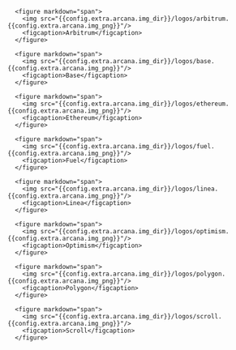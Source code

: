 <!---
* Arbitrum
* Base
* Ethereum
* Fuel
* Linea
* Optimism
* Polygon
* Scroll
--->

<div class="img-grid-cards">

      <figure markdown="span">
        <img src="{{config.extra.arcana.img_dir}}/logos/arbitrum.{{config.extra.arcana.img_png}}"/>
        <figcaption>Arbitrum</figcaption>
      </figure>

      <figure markdown="span">
        <img src="{{config.extra.arcana.img_dir}}/logos/base.{{config.extra.arcana.img_png}}"/>
        <figcaption>Base</figcaption>
      </figure>
      
      <figure markdown="span">
        <img src="{{config.extra.arcana.img_dir}}/logos/ethereum.{{config.extra.arcana.img_png}}"/>
        <figcaption>Ethereum</figcaption>
      </figure>
      
      <figure markdown="span">
        <img src="{{config.extra.arcana.img_dir}}/logos/fuel.{{config.extra.arcana.img_png}}"/>
        <figcaption>Fuel</figcaption>
      </figure>
      
      <figure markdown="span">
        <img src="{{config.extra.arcana.img_dir}}/logos/linea.{{config.extra.arcana.img_png}}"/>
        <figcaption>Linea</figcaption>
      </figure>
      
      <figure markdown="span">
        <img src="{{config.extra.arcana.img_dir}}/logos/optimism.{{config.extra.arcana.img_png}}"/>
        <figcaption>Optimism</figcaption>
      </figure>
      
      <figure markdown="span">
        <img src="{{config.extra.arcana.img_dir}}/logos/polygon.{{config.extra.arcana.img_png}}"/>
        <figcaption>Polygon</figcaption>
      </figure>
      
      <figure markdown="span">
        <img src="{{config.extra.arcana.img_dir}}/logos/scroll.{{config.extra.arcana.img_png}}"/>
        <figcaption>Scroll</figcaption>
      </figure>

</div>